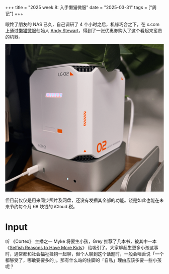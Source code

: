 +++
title = "2025 week 8: 入手懒猫微服"
date = "2025-03-31"
tags = ["周记"]
+++

眼馋了朋友的 NAS 已久，自己调研了 4 个小时之后，机缘巧合之下，在 x.com 上通过[懒猫微服](https://lazycat.cloud)创始人 [Andy Stewart](https://x.com/manateelazycat)，得到了一张优惠券购入了这个看起来蛮贵的机器。

![lazycat](/lazycat.png)

但目前仅仅是用来同步照片及网盘，还没有发掘其全部的功能。饶是如此也能在未来节约每个月 68 块钱的 iCloud 税。

# Input 

听 《Cortex》 主播之一 Myke 将要生小孩，Grey 推荐了几本书，被其中一本《[Selfish Reasons to Have More Kids](https://www.amazon.com.au/Selfish-Reasons-Have-More-Kids/dp/0465028616)》 给吸引了。大家聊起生更多小孩这事时，通常都和社会福祉挂钩一起聊，但个人聊到这个话题时，一般会咂舌说「一个都够受了，哪敢要要多的」。那有什么站的住脚的「自私」理由应该多要一些小孩呢？ 